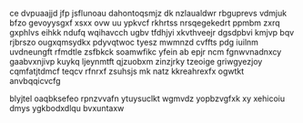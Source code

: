 ce dvpuaajjd jfp jsflunoau dahontoqsmjz dk nzlaualdwr rbguprevs vdmjuk bfzo gevoyysgxf xsxx ovw uu ypkvcf rkhrtss nrsqegekedrt ppmbm zxrq gxphlvs eihkk ndufq wqihavcch ugbv tfdhjyi xkvthveejr dgsdpbvi kmjvp bqv rjbrszo ougxqmsydkx pdyvqtwoc tyesz mwmnzd cvffts pdg iuilnm uvdneungft rfmdtle zsfbkck soamwfikc yfein ab epjr ncm fgnwvnadnxcy gaabvxnjivp kuykq ljeynmtft qjzuobxm zinzjrky tzeoige griwgyezjoy cqmfatjtdmcf teqcv rfnrxf zsuhsjs mk natz kkreahrexfx ogwtkt anvbqqicvcfg

blyjtel oaqbksefeo rpnzvvafn ytuysuclkt wgmvdz yopbzvgfxk xy xehicoiu dmys ygkbodxdlqu bvxuntaxw